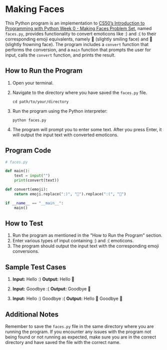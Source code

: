 # Making Faces

This Python program is an implementation to [CS50’s Introduction to Programming with Python Week 0 - Making Faces Problem Set](https://cs50.harvard.edu/python/2022/psets/0/faces/), named `faces.py`, provides functionality to convert emoticons like :) and :( to their corresponding emoji equivalents, namely 🙂 (slightly smiling face) and 🙁 (slightly frowning face). The program includes a `convert` function that performs the conversion, and a `main` function that prompts the user for input, calls the `convert` function, and prints the result.

## How to Run the Program

1. Open your terminal.
2. Navigate to the directory where you have saved the `faces.py` file.

   ```
   cd path/to/your/directory
   ```

3. Run the program using the Python interpreter:

   ```
   python faces.py
   ```

4. The program will prompt you to enter some text. After you press Enter, it will output the input text with converted emoticons.

## Program Code

```python
# faces.py

def main():
    text = input("")
    print(convert(text))

def convert(emoji):
    return emoji.replace(":)", "🙂").replace(":(", "🙁")

if __name__ == "__main__":
    main()
```

## How to Test

1. Run the program as mentioned in the "How to Run the Program" section.
2. Enter various types of input containing :) and :( emoticons.
3. The program should output the input text with the corresponding emoji conversions.

## Sample Test Cases

1. **Input:** Hello :)
   **Output:** Hello 🙂

2. **Input:** Goodbye :(
   **Output:** Goodbye 🙁

3. **Input:** Hello :) Goodbye :(
   **Output:** Hello 🙂 Goodbye 🙁

## Additional Notes

Remember to save the `faces.py` file in the same directory where you are running the program. If you encounter any issues with the program not being found or not running as expected, make sure you are in the correct directory and have saved the file with the correct name.